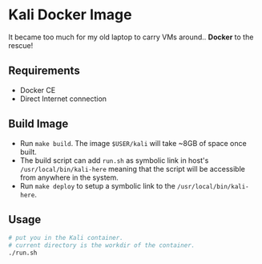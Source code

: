 # Kali Docker Image

It became too much for my old laptop to carry VMs around.. **Docker** to the rescue!

## Requirements

- Docker CE
- Direct Internet connection

## Build Image

- Run `make build`. The image `$USER/kali` will take ~8GB of space once built.
- The build script can add `run.sh` as symbolic link in host's `/usr/local/bin/kali-here` meaning that the script will be accessible from anywhere in the system.
- Run `make deploy` to setup a symbolic link to the `/usr/local/bin/kali-here`.

## Usage

```bash
# put you in the Kali container.
# current directory is the workdir of the container.
./run.sh
```